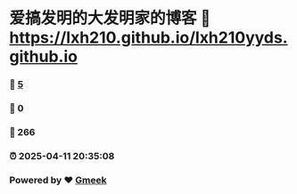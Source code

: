 # 爱搞发明的大发明家的博客 :link: https://lxh210.github.io/lxh210yyds.github.io 
### :page_facing_up: [5](https://lxh210.github.io/lxh210yyds.github.io/tag.html) 
### :speech_balloon: 0 
### :hibiscus: 266 
### :alarm_clock: 2025-04-11 20:35:08 
### Powered by :heart: [Gmeek](https://github.com/Meekdai/Gmeek)
